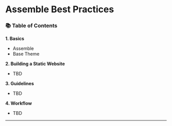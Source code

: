# Assemble Best Practices

### 📚 Table of Contents
**1. Basics**
  - Assemble
  - Base Theme

**2. Building a Static Website**
  - TBD

**3. Guidelines**
  - TBD

**4. Workflow**
  - TBD

* * *